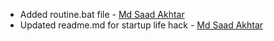 - Added routine.bat file - [Md Saad Akhtar]
- Updated readme.md for startup life hack - [Md Saad Akhtar]


<!-- Add  your name here  -->
[Md Saad Akhtar]: github.com/akhtarmdsaad

